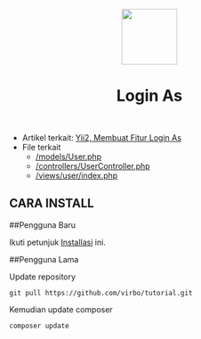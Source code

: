 <p align="center">
    <a href="https://dutainformasi.net" target="_blank">
        <img src="https://s3-id-jkt-1.kilatstorage.id/cdn-dutainformasi/assets/img/logo.png" height="100px">
    </a>
    <h1 align="center">Login As</h1>
    <br>
</p>

- Artikel terkait: [Yii2, Membuat Fitur Login As](https://dutainformasi.net/2019/11/19/yii2-membuat-fitur-login-as)
- File terkait 
  - [/models/User.php](/models/User.php)
  - [/controllers/UserController.php](/controllers/UserController.php)
  - [/views/user/index.php](/views/user/index.php)

CARA INSTALL
------------


##Pengguna Baru

Ikuti petunjuk [Installasi](installation.md) ini.


##Pengguna Lama

Update repository
~~~
git pull https://github.com/virbo/tutorial.git
~~~

Kemudian update composer
~~~~
composer update
~~~~

